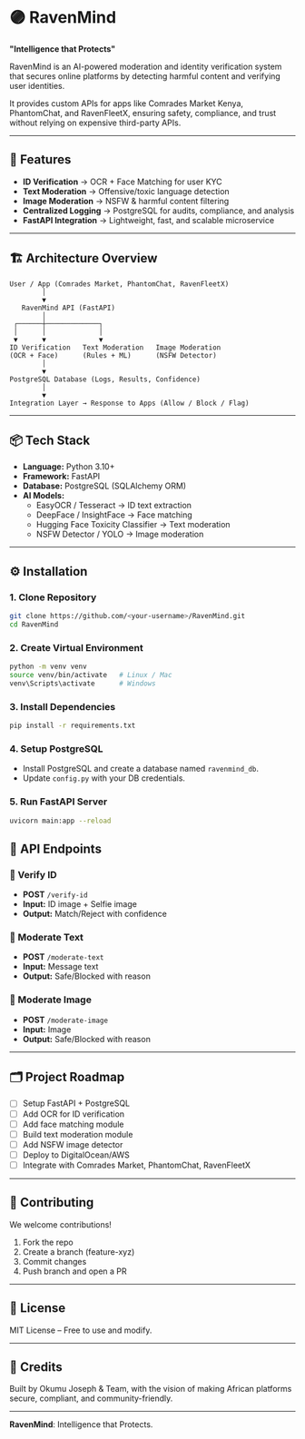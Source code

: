 # 🟣 RavenMind
**"Intelligence that Protects"**

RavenMind is an AI-powered moderation and identity verification system that secures online platforms by detecting harmful content and verifying user identities.

It provides custom APIs for apps like Comrades Market Kenya, PhantomChat, and RavenFleetX, ensuring safety, compliance, and trust without relying on expensive third-party APIs.

---

## 🚀 Features

- **ID Verification** → OCR + Face Matching for user KYC
- **Text Moderation** → Offensive/toxic language detection
- **Image Moderation** → NSFW & harmful content filtering
- **Centralized Logging** → PostgreSQL for audits, compliance, and analysis
- **FastAPI Integration** → Lightweight, fast, and scalable microservice

---

## 🏗️ Architecture Overview

```plaintext
User / App (Comrades Market, PhantomChat, RavenFleetX)
        │
        ▼
   RavenMind API (FastAPI)
        │
 ┌──────┼─────────────┐
 │      │             │
 ▼      ▼             ▼
ID Verification   Text Moderation   Image Moderation
(OCR + Face)      (Rules + ML)      (NSFW Detector)
        │
        ▼
PostgreSQL Database (Logs, Results, Confidence)
        │
        ▼
Integration Layer → Response to Apps (Allow / Block / Flag)
```

---

## 📦 Tech Stack

- **Language:** Python 3.10+
- **Framework:** FastAPI
- **Database:** PostgreSQL (SQLAlchemy ORM)
- **AI Models:**
  - EasyOCR / Tesseract → ID text extraction
  - DeepFace / InsightFace → Face matching
  - Hugging Face Toxicity Classifier → Text moderation
  - NSFW Detector / YOLO → Image moderation

---

## ⚙️ Installation

### 1. Clone Repository

```bash
git clone https://github.com/<your-username>/RavenMind.git
cd RavenMind
```

### 2. Create Virtual Environment

```bash
python -m venv venv
source venv/bin/activate   # Linux / Mac
venv\Scripts\activate      # Windows
```

### 3. Install Dependencies

```bash
pip install -r requirements.txt
```

### 4. Setup PostgreSQL

- Install PostgreSQL and create a database named `ravenmind_db`.
- Update `config.py` with your DB credentials.

### 5. Run FastAPI Server

```bash
uvicorn main:app --reload
```


## 📌 API Endpoints

### 🔹 Verify ID

- **POST** `/verify-id`
- **Input:** ID image + Selfie image
- **Output:** Match/Reject with confidence

### 🔹 Moderate Text

- **POST** `/moderate-text`
- **Input:** Message text
- **Output:** Safe/Blocked with reason

### 🔹 Moderate Image

- **POST** `/moderate-image`
- **Input:** Image
- **Output:** Safe/Blocked with reason

---

## 🗂️ Project Roadmap

- [ ] Setup FastAPI + PostgreSQL
- [ ] Add OCR for ID verification
- [ ] Add face matching module
- [ ] Build text moderation module
- [ ] Add NSFW image detector
- [ ] Deploy to DigitalOcean/AWS
- [ ] Integrate with Comrades Market, PhantomChat, RavenFleetX

---

## 🤝 Contributing

We welcome contributions!

1. Fork the repo
2. Create a branch (feature-xyz)
3. Commit changes
4. Push branch and open a PR

---

## 📜 License

MIT License – Free to use and modify.

---

## 🖤 Credits

Built by Okumu Joseph & Team, with the vision of making African platforms secure, compliant, and community-friendly.

---

**RavenMind**: Intelligence that Protects.
